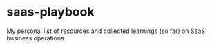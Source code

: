 # saas-playbook
My personal list of resources and collected learnings (so far) on SaaS business operations
